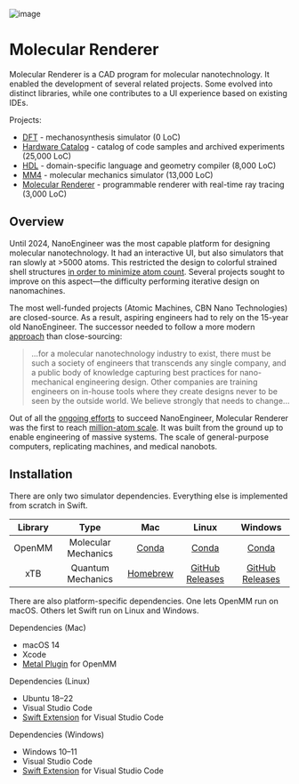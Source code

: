 
![image](https://github.com/philipturner/molecular-renderer/assets/71743241/d5585c84-7e4e-4507-841a-452fb68615d3)

# Molecular Renderer

Molecular Renderer is a CAD program for molecular nanotechnology. It enabled the development of several related projects. Some evolved into distinct libraries, while one contributes to a UI experience based on existing IDEs.

Projects:
- [DFT](https://github.com/philipturner/DFT) - mechanosynthesis simulator (0 LoC)
- [Hardware Catalog](./Sources/HardwareCatalog/README.md) - catalog of code samples and archived experiments (25,000 LoC)
- [HDL](https://github.com/philipturner/HDL) - domain-specific language and geometry compiler (8,000 LoC)
- [MM4](https://github.com/philipturner/MM4) - molecular mechanics simulator (13,000 LoC)
- [Molecular Renderer](./Sources/MolecularRenderer/README.md) - programmable renderer with real-time ray tracing (3,000 LoC)

## Overview

Until 2024, NanoEngineer was the most capable platform for designing molecular nanotechnology. It had an interactive UI, but also simulators that ran slowly at >5000 atoms. This restricted the design to colorful strained shell structures [in order to minimize atom count](http://www.imm.org/research/parts/controller). Several projects sought to improve on this aspect&mdash;the difficulty performing iterative design on nanomachines.

The most well-funded projects (Atomic Machines, CBN Nano Technologies) are closed-source. As a result, aspiring engineers had to rely on the 15-year old NanoEngineer. The successor needed to follow a more modern [approach](https://github.com/atomCAD/atomCAD/wiki) than close-sourcing:

> ...for a molecular nanotechnology industry to exist, there must be such a society of engineers that transcends any single company, and a public body of knowledge capturing best practices for nano-mechanical engineering design. Other companies are training engineers on in-house tools where they create designs never to be seen by the outside world. We believe strongly that needs to change...

Out of all the [ongoing efforts](https://astera.org/molecular-systems) to succeed NanoEngineer, Molecular Renderer was the first to reach [million-atom scale](https://www.youtube.com/watch?v=AC34BQt2ODM). It was built from the ground up to enable engineering of massive systems. The scale of general-purpose computers, replicating machines, and medical nanobots.

## Installation

There are only two simulator dependencies. Everything else is implemented from scratch in Swift.

| Library | Type | Mac | Linux | Windows |
| :-----: | :--: | :-: | :---: | :-----: |
| OpenMM  | Molecular Mechanics | [Conda](https://anaconda.org/conda-forge/openmm) | [Conda](https://anaconda.org/conda-forge/openmm) | [Conda](https://anaconda.org/conda-forge/openmm) |
| xTB     | Quantum Mechanics   | [Homebrew](https://github.com/grimme-lab/homebrew-qc) | [GitHub Releases](https://github.com/grimme-lab/xtb/releases) | [GitHub Releases](https://github.com/grimme-lab/xtb/releases) |

There are also platform-specific dependencies. One lets OpenMM run on macOS. Others let Swift run on Linux and Windows.

Dependencies (Mac)
- macOS 14
- Xcode
- [Metal Plugin](https://github.com/philipturner/openmm-metal) for OpenMM

Dependencies (Linux)
- Ubuntu 18&ndash;22
- Visual Studio Code
- [Swift Extension](https://www.swift.org/blog/vscode-extension) for Visual Studio Code

Dependencies (Windows)
- Windows 10&ndash;11
- Visual Studio Code
- [Swift Extension](https://www.swift.org/blog/vscode-extension) for Visual Studio Code
